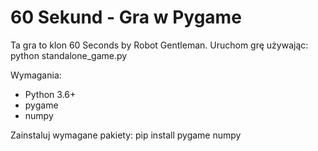 
# 60 Sekund - Gra w Pygame
    
Ta gra to klon 60 Seconds by Robot Gentleman.
Uruchom grę używając: python standalone_game.py
    
Wymagania:
- Python 3.6+
- pygame
- numpy
    
Zainstaluj wymagane pakiety: pip install pygame numpy
